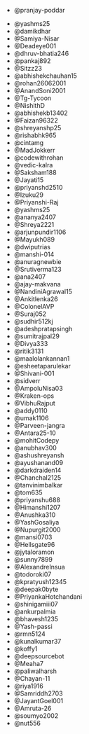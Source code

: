 * @pranjay-poddar
<!-- add contributor Github username below -->
<!-- * @ <GitHub Username> -->
* @yashms25
* @damikdhar
* @Samiya-Nisar
* @Deadeye001
* @dhruv-bhatia246
* @pankaj892
* @Sitzz23
* @abhishekchauhan15
* @rohan26062001
* @AnandSoni2001
* @Tg-Tycoon
* @NishithD
* @abhishekb13402
* @Faizan96322
* @shreyanshp25
* @rishabhk965
* @cintamg
* @MadJokkerr
* @codewithrohan
* @vedic-kalra
* @Saksham188
* @Jayati15
* @priyanshd2510
* @Izuku29
* @Priyanshi-Raj
* @yashms25
* @ananya2407
* @Shreya2221
* @arjunpundir1106
* @Mayukh089
* @dwiputrias
* @manshi-014
* @anuragnewbie
* @Srutiverma123
* @ana2407
* @ajay-makvana
* @NandiniAgrawal15
* @Ankitlenka26
* @ColonelAVP
* @Suraj052
* @sudhir512kj
* @adeshpratapsingh
* @sumitrajpal29
* @Divya333
* @ritik3131
* @maalolankannan1
* @esheetaparulekar 
* @Shivani-001
* @sidverr 
* @AmpoluNisa03
* @Kraken-ops
* @VibhuRajput
* @addy0110  
* @umak1106
* @Parveen-jangra 
* @Antara25-10
* @mohitCodepy
* @anubhav300
* @ashushreyansh
* @ayushanand09
* @darkdraiden14
* @Chanchal2125
* @tanvinimbalkar
* @tom635 
* @priyanshu688
* @Himanshi1207
* @Anushka310
* @YashGosaliya
* @Nupurgit2000
* @mansi0703 
* @Hellsgate96
* @jytaloramon
* @sunny7899 
* @AlexandreInsua 
* @todoroki07
* @kpratyush12345
* @deepak0byte
* @PriyankaHotchandani
* @shinigamiii07 
* @ankurpalmia
* @bhavesh1235
* @Yash-passi 
* @rmn5124
* @kunalkumar37
* @koffy1
* @deepsourcebot
* @Meaha7 
* @paliwalharsh
* @Chayan-11
* @riya1916
* @Samriddh2703
* @JayantGoel001
* @Amruta-26
* @soumyo2002
* @nut556

